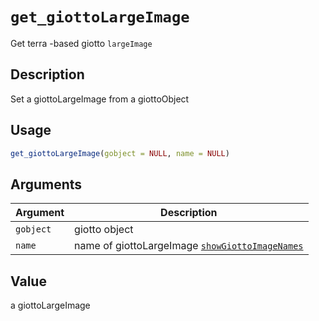 # `get_giottoLargeImage`

Get terra -based giotto `largeImage`


## Description

Set a giottoLargeImage from a giottoObject


## Usage

```r
get_giottoLargeImage(gobject = NULL, name = NULL)
```


## Arguments

Argument      |Description
------------- |----------------
`gobject`     |     giotto object
`name`     |     name of giottoLargeImage [`showGiottoImageNames`](#showgiottoimagenames)


## Value

a giottoLargeImage


